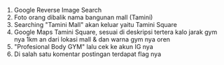 1. Google Reverse Image Search
2. Foto orang dibalik nama bangunan mall (Tamini)
3. Searching "Tamini Mall" akan keluar yaitu Tamini Square
4. Google Maps Tamini Square, sesuai di deskripsi tertera kalo jarak gym nya 1km an dari lokasi mall & dan warna gym nya oren
5. "Profesional Body GYM" lalu cek ke akun IG nya
6. Di salah satu komentar postingan terdapat flag nya
